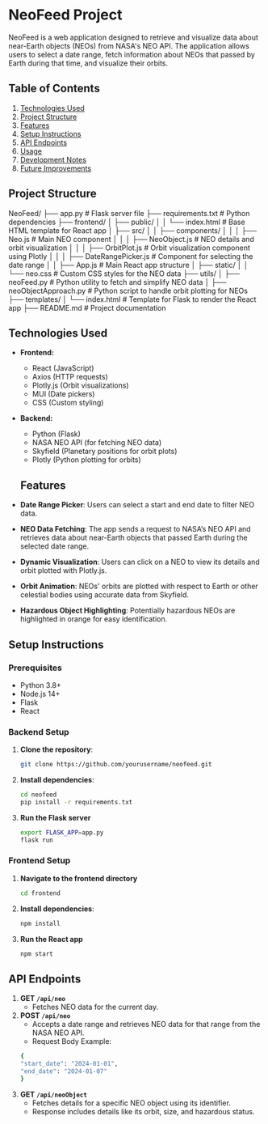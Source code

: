 # NeoFeed Project

NeoFeed is a web application designed to retrieve and visualize data about near-Earth objects (NEOs) from NASA's NEO API. The application allows users to select a date range, fetch information about NEOs that passed by Earth during that time, and visualize their orbits.

## Table of Contents
1. [Technologies Used](#technologies-used)
2. [Project Structure](#project-structure)
3. [Features](#features)
4. [Setup Instructions](#setup-instructions)
5. [API Endpoints](#api-endpoints)
6. [Usage](#usage)
7. [Development Notes](#development-notes)
8. [Future Improvements](#future-improvements)

## Project Structure
NeoFeed/
├── app.py                  # Flask server file
├── requirements.txt         # Python dependencies
├── frontend/
│   ├── public/
│   │   └── index.html       # Base HTML template for React app
│   ├── src/
│   │   ├── components/
│   │   │   ├── Neo.js               # Main NEO component
│   │   │   ├── NeoObject.js         # NEO details and orbit visualization
│   │   │   ├── OrbitPlot.js         # Orbit visualization component using Plotly
│   │   │   ├── DateRangePicker.js   # Component for selecting the date range
│   │   ├── App.js                   # Main React app structure
│   ├── static/
│   │   └── neo.css                  # Custom CSS styles for the NEO data
├── utils/
│   ├── neoFeed.py            # Python utility to fetch and simplify NEO data
│   ├── neoObjectApproach.py   # Python script to handle orbit plotting for NEOs
├── templates/
│   └── index.html            # Template for Flask to render the React app
├── README.md                 # Project documentation

## Technologies Used
- **Frontend:**
  - React (JavaScript)
  - Axios (HTTP requests)
  - Plotly.js (Orbit visualizations)
  - MUI (Date pickers)
  - CSS (Custom styling)

- **Backend:**
  - Python (Flask)
  - NASA NEO API (for fetching NEO data)
  - Skyfield (Planetary positions for orbit plots)
  - Plotly (Python plotting for orbits)

  ## Features
- **Date Range Picker**: Users can select a start and end date to filter NEO data.
- **NEO Data Fetching**: The app sends a request to NASA’s NEO API and retrieves data about near-Earth objects that passed Earth during the selected date range.
- **Dynamic Visualization**: Users can click on a NEO to view its details and orbit plotted with Plotly.js.
- **Orbit Animation**: NEOs' orbits are plotted with respect to Earth or other celestial bodies using accurate data from Skyfield.
- **Hazardous Object Highlighting**: Potentially hazardous NEOs are highlighted in orange for easy identification.

## Setup Instructions

### Prerequisites
- Python 3.8+
- Node.js 14+
- Flask
- React

### Backend Setup
1. **Clone the repository**:
   ```bash
   git clone https://github.com/yourusername/neofeed.git

2. **Install dependencies**:
   ```bash
   cd neofeed
   pip install -r requirements.txt

3. **Run the Flask server**
   ```bash
   export FLASK_APP=app.py
   flask run

### Frontend Setup
1. **Navigate to the frontend directory**
   ```bash
   cd frontend
   
   
2. **Install dependencies**:
   ```bash
   npm install

3. **Run the React app**
   ```bash
   npm start

## API Endpoints

1. **GET <code>/api/neo</code>**
    - Fetches NEO data for the current day.
2. **POST <code>/api/neo</code>**
    - Accepts a date range and retrieves NEO data for that range from the NASA NEO API.
    - Request Body Example:
    ```bash
    {
    "start_date": "2024-01-01",
    "end_date": "2024-01-07"
    }
3. **GET <code>/api/neoObject</code>**
    - Fetches details for a specific NEO object using its identifier.
    - Response includes details like its orbit, size, and hazardous status.




